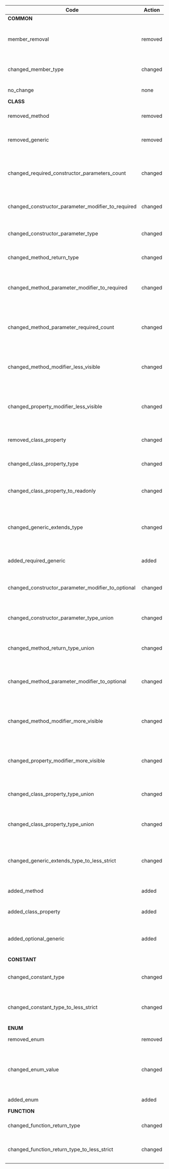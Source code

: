 | Code | Action | Status | Description |
| --- | --- | --- | --- |
| **COMMON**
|  member_removal | removed | breaking | Signature member removed from package
|  changed_member_type | changed | breaking | Signature member type changed
|  no_change | none | compatible | Nothing is changed
| **CLASS**
|  removed_method | removed | breaking | Method removed from class
|  removed_generic | removed | breaking | Class generic type was removed
|  changed_required_constructor_parameters_count | changed | breaking | Required parameters count in constructor has changed
|  changed_constructor_parameter_modifier_to_required | changed | breaking | Constructor paramter became required
|  changed_constructor_parameter_type | changed | breaking | Constructor parameter type changed
|  changed_method_return_type | changed | breaking | Method return type changed
|  changed_method_parameter_modifier_to_required | changed | breaking | Method parameter changed from optional to required
|  changed_method_parameter_required_count | changed | breaking | Changed required parameters count in class method
|  changed_method_modifier_less_visible | changed | breaking | Method access modifier changed, to be more restrictive.
|  changed_property_modifier_less_visible | changed | breaking | Property access modifier changed, to be more restrictive.
|  removed_class_property | changed | breaking | Property was removed from class.
|  changed_class_property_type | changed | breaking | Property type was changed
|  changed_class_property_to_readonly | changed | breaking | Property write access was changed to more strict
|  changed_generic_extends_type | changed | breaking | Class generic type constraint was changed
|  added_required_generic | added | breaking | Class generic type was added
|  changed_constructor_parameter_modifier_to_optional | changed | compatible | Constructor parameter became optional
|  changed_constructor_parameter_type_union | changed | compatible | Constructor parameter type changed to union type
|  changed_method_return_type_union | changed | compatible | Method return type changed to union type
|  changed_method_parameter_modifier_to_optional | changed | compatible | Method parameter changed from required to optional
|  changed_method_modifier_more_visible | changed | compatible | Method access modifier changed, to be less restrictive.
|  changed_property_modifier_more_visible | changed | compatible | Property access modifier changed, to be less restrictive.
|  changed_class_property_type_union | changed | compatible | Property type was changed to less strict
|  changed_class_property_type_union | changed | compatible | Property write access was changed to less strict
|  changed_generic_extends_type_to_less_strict | changed | compatible | Class generic constraint type was changed to less strict
|  added_method | added | compatible | Method added to class
|  added_class_property | added | compatible | Property was added to class.
|  added_optional_generic | added | compatible | Class optional generic type was added
| **CONSTANT**
|  changed_constant_type | changed | breaking | Variable constraint type was changed
|  changed_constant_type_to_less_strict | changed | compatible | Variable constraint type was changed to less strict
| **ENUM**
|  removed_enum | removed | breaking | Enum value removed
|  changed_enum_value | changed | breaking | Enum changed value, serialized to json values will be different
|  added_enum | added | compatible | Enum value added
| **FUNCTION**
|  changed_function_return_type | changed | breaking | Function return type changed
|  changed_function_return_type_to_less_strict | changed | compatible | Function return type changed to less strict